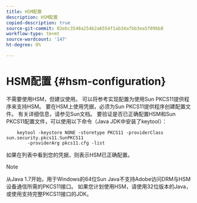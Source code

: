 ```yaml
---
title: HSM配置
description: HSM配置
copied-description: true
source-git-commit: 02ebc3548a254b2a6554f1ab34afbb3ea5f09bb8
workflow-type: tm+mt
source-wordcount: '147'
ht-degree: 0%

---
```


# HSM配置 {#hsm-configuration}

不需要使用HSM，但建议使用。 可以将参考实现配置为使用Sun PKCS11提供程序来支持HSM。 要在HSM上使用凭据，必须为Sun PKCS11提供程序创建配置文件。 有关详细信息，请参见Sun文档。 要验证是否已正确配置HSM和Sun PKCS11配置文件，可以使用以下命令（Java JDK中安装了keytool）：

```
    keytool -keystore NONE -storetype PKCS11 -providerClass sun.security.pkcs11.SunPKCS11 
        -providerArg pkcs11.cfg -list
```

如果在列表中看到您的凭据，则表示HSM已正确配置。

>[!NOTE]
>
>从Java 1.7开始，用于Windows的64位Sun Java不支持Adobe访问DRM与HSM设备通信所需的PKCS11接口。 如果您计划使用HSM，请使用32位版本的Java，或使用支持完整PKCS11接口的JDK。
